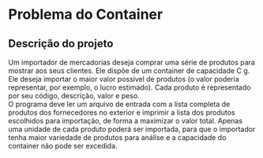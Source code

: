 # Problema do Container

## Descrição do projeto

Um importador de mercadorias deseja comprar uma série de produtos para mostrar aos seus clientes. Ele dispõe de um container de capacidade C g. Ele deseja importar o maior valor possível de produtos (o valor poderia representar, por exemplo, o lucro estimado). Cada produto é representado por seu código, descrição, valor e peso.
<br>
O programa deve ler um arquivo de entrada com a lista completa de produtos dos fornecedores no exterior e imprimir a lista dos produtos escolhidos para importação, de forma a maximizar o valor total. Apenas uma unidade de cada produto poderá ser importada, para que o importador tenha maior variedade de produtos para análise e a capacidade do container não pode ser excedida. 
